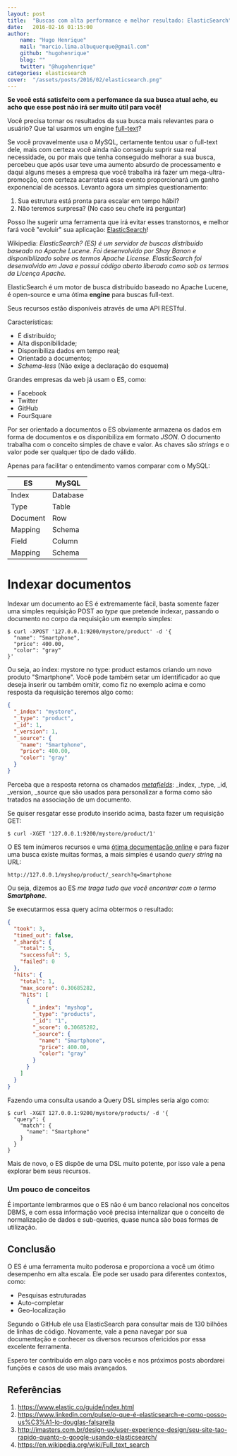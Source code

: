 ```yaml
---
layout: post
title:  "Buscas com alta performance e melhor resultado: ElasticSearch"
date:   2016-02-16 01:15:00
author: 
    name: "Hugo Henrique"
    mail: "marcio.lima.albuquerque@gmail.com"
    github: "hugohenrique"
    blog: ""
    twitter: "@hugohenrique"
categories: elasticsearch
cover:  "/assets/posts/2016/02/elasticsearch.png"
---
```


**Se você está satisfeito com a perfomance da sua busca atual acho, eu acho que esse post não irá ser muito útil para você!**

Você precisa tornar os resultados da sua busca mais relevantes para o usuário?
Que tal usarmos um engine [full-text](https://en.wikipedia.org/wiki/Full_text_search)?

Se você provavelmente usa o MySQL, certamente tentou usar o full-text dele, mais com certeza você ainda não conseguiu suprir sua real necessidade, ou por mais que tenha conseguido melhorar a sua busca, percebeu que após usar teve uma aumento absurdo de processamento e daqui alguns meses a empresa que você trabalha irá fazer um mega-ultra-promoção, com certeza acarretará esse evento proporcionará um ganho exponencial de acessos. Levanto agora um simples questionamento: 
1. Sua estrutura está pronta para escalar em tempo hábil?
2. Não teremos surpresa? (No caso seu chefe irá perguntar)

Posso lhe sugerir uma ferramenta que irá evitar esses transtornos, e melhor fará você "evoluir" sua aplicação: [ElasticSearch](http://www.elasticsearch.org/)!

Wikipedia: *ElasticSearch? (ES) é um servidor de buscas distribuído baseado no Apache Lucene. Foi desenvolvido por Shay Banon e disponibilizado sobre os termos Apache License. ElasticSearch foi desenvolvido em Java e possui código aberto liberado como sob os termos da Licença Apache.*

ElasticSearch é um motor de busca distribuído baseado no Apache Lucene, é open-source e uma ótima __engine__ para buscas full-text.

Seus recursos estão disponíveis através de uma API RESTful.

Características:

 * É distribuído;
 * Alta disponibilidade;
 * Disponibiliza dados em tempo real;
 * Orientado a documentos;
 * *Schema-less* (Não exige a declaração do esquema)

Grandes empresas da web já usam o ES, como:

 * Facebook
 * Twitter
 * GitHub
 * FourSquare

Por ser orientado a documentos o ES obviamente armazena os dados em forma de documentos e os disponibiliza em formato *JSON*.
O documento trabalha com o conceito simples de chave e valor. As chaves são *strings* e o valor pode ser qualquer tipo de dado válido.

Apenas para facilitar o entendimento vamos comparar com o MySQL:

| ES       | MySQL
| ---------|---------
| Index    | Database
| Type     | Table
| Document | Row
| Mapping  | Schema
| Field    | Column
| Mapping  | Schema

# Indexar documentos
Indexar um documento ao ES é extremamente fácil, basta somente fazer uma simples requisição POST ao *type* que pretende indexar, passando o documento no corpo da requisição um exemplo simples:

~~~
$ curl -XPOST '127.0.0.1:9200/mystore/product' -d '{
  "name": "Smartphone",
  "price": 400.00,
  "color": "gray"
}'
~~~

Ou seja, ao index: mystore no type: product estamos criando um novo produto "Smartphone".
Você pode também setar um identificador ao que deseja inserir ou também omitir, como fiz no exemplo acima e como resposta da requisição teremos algo como:

~~~ JSON
{
  "_index": "mystore",
  "_type": "product",
  "_id": 1,
  "_version": 1,
  "_source": {
    "name": "Smartphone",
    "price": 400.00,
    "color": "gray"
  }
}
~~~

Perceba que a resposta retorna os chamados [*metafields*](https://www.elastic.co/guide/en/elasticsearch/reference/current/mapping-fields.html): _index, _type, _id, _version, _source que são usados para personalizar a forma como são tratados na associação de um documento.

Se quiser resgatar esse produto inserido acima, basta fazer um requisição GET:

~~~
$ curl -XGET '127.0.0.1:9200/mystore/product/1'
~~~

O ES tem inúmeros recursos e uma [ótima documentação online](https://www.elastic.co/guide/index.html) e para fazer uma busca existe muitas formas, a mais simples é usando *query string* na URL:

```
http://127.0.0.1/myshop/product/_search?q=Smartphone
```

Ou seja, dizemos ao ES *me traga tudo que você encontrar com o termo **Smartphone***.

Se executarmos essa query acima obtermos o resultado:

~~~ JSON
{
  "took": 3,
  "timed_out": false,
  "_shards": {
    "total": 5,
    "successful": 5,
    "failed": 0
  },
  "hits": {
    "total": 1,
    "max_score": 0.30685282,
    "hits": [
      {
        "_index": "myshop",
        "_type": "products",
        "_id": "1",
        "_score": 0.30685282,
        "_source": {
          "name": "Smartphone",
          "price": 400.00,
          "color": "gray"
        }
      }
    ]
  }
}
~~~

Fazendo uma consulta usando a Query DSL simples seria algo como:

~~~
$ curl -XGET 127.0.0.1:9200/mystore/products/ -d '{
  "query": {
    "match": {
      "name": "Smartphone"
    }
  }
}
~~~

Mais de novo, o ES dispõe de uma DSL muito potente, por isso vale a pena explorar bem seus recursos.

### Um pouco de conceitos
É importante lembrarmos que o ES não é um banco relacional nos conceitos DBMS, e com essa informação você precisa internalizar que o conceito de normalização de dados e sub-queries, quase nunca são boas formas de utilização.

## Conclusão

O ES é uma ferramenta muito poderosa e proporciona a você um ótimo desempenho em alta escala.
Ele pode ser usado para diferentes contextos, como: 

 * Pesquisas estruturadas
 * Auto-completar
 * Geo-localização

Segundo o GitHub ele usa ElasticSearch para consultar mais de 130 bilhões de linhas de código.
Novamente, vale a pena navegar por sua documentação e conhecer os diversos recursos ofericidos por essa excelente ferramenta.

Espero ter contribuído em algo para vocês e nos próximos posts abordarei funções e casos de uso mais avançados.

## Referências
1. https://www.elastic.co/guide/index.html
2. https://www.linkedin.com/pulse/o-que-é-elasticsearch-e-como-posso-us%C3%A1-lo-douglas-falsarella
3. http://imasters.com.br/design-ux/user-experience-design/seu-site-tao-rapido-quanto-o-google-usando-elasticsearch/
3. https://en.wikipedia.org/wiki/Full_text_search
